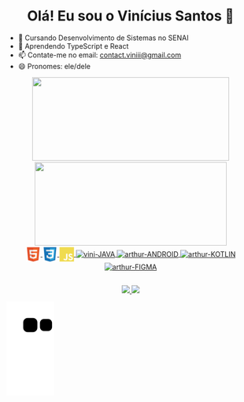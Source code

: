 <h1 align="center">Olá! Eu sou o Vinícius Santos 👋</h1>

- 🔭 Cursando Desenvolvimento de Sistemas no SENAI
- 🌱 Aprendendo TypeScript e React
- 📫 Contate-me no email: contact.viniii@gmail.com
- 😄 Pronomes: ele/dele

<div align="center">
  <a href="https://github.com/vini00784">
  <img width="400em" height="170em" src="https://github-readme-stats.vercel.app/api?username=vini00784&show_icons=true&theme=dark&include_all_commits=true&count_private=true"/>
  <img width="390em" height="170em" src="https://github-readme-stats.vercel.app/api/top-langs/?username=vini00784&layout=compact&langs_count=7&theme=dark"/>
</div>
  
<div align="center">
  <img align="center" height="30" alt="vini-HTML" src="https://raw.githubusercontent.com/devicons/devicon/master/icons/html5/html5-original.svg"/>
  <img align="center" height="30" alt="vini-CSS" src="https://raw.githubusercontent.com/devicons/devicon/master/icons/css3/css3-original.svg"/>
  <img align="center" height="30" alt="vini-JAVASCRIPT" src="https://raw.githubusercontent.com/devicons/devicon/master/icons/javascript/javascript-plain.svg"/>
  <img align="center" height="30" alt="vini-JAVA" src="https://cdn.jsdelivr.net/gh/devicons/devicon/icons/java/java-original.svg"/>
  <img align="center" height="30" alt="arthur-ANDROID" src="https://cdn.jsdelivr.net/gh/devicons/devicon/icons/android/android-plain.svg"/>
  <img align="center" height="30" alt="arthur-KOTLIN" src="https://cdn.jsdelivr.net/gh/devicons/devicon/icons/kotlin/kotlin-plain.svg"/>
  <img align="center" height="30" alt="arthur-FIGMA" src="https://cdn.jsdelivr.net/gh/devicons/devicon/icons/figma/figma-original.svg"/>
</div>
  
##
  
<div align="center">
  <a href = "mailto:contact.viniii@gmail.com">
    <img src="https://img.shields.io/badge/-Gmail-%23333?style=for-the-badge&logo=gmail&logoColor=white" target="_blank">
  </a>
  <a href="https://www.linkedin.com/in/vin%C3%ADcius-santos-991237238/" target="_blank">
    <img src="https://img.shields.io/badge/-LinkedIn-%230077B5?style=for-the-badge&logo=linkedin&logoColor=white" target="_blank">
  </a>
</div>

  
![Snake animation](https://github.com/vini00784/vini00784/blob/output/github-contribution-grid-snake.svg)
